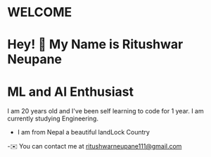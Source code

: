 # WELCOME
# Hey! 👋 My Name is Ritushwar Neupane
# ML and AI Enthusiast
<p>I am 20 years old and I've been self learning to code for 1 year. I am currently studying Engineering.</p>
<ul>
  <li>I am from Nepal a beautiful landLock Country</li>
</ul>

-✉️ You can contact me at <a href ="ritushwarneupane111@gmail.com">ritushwarneupane111@gmail.com</a>


<!--
**Ritushwar/Ritushwar** is a ✨ _special_ ✨ repository because its `README.md` (this file) appears on your GitHub profile.

Here are some ideas to get you started:

- 🔭 I’m currently working on ...
- 🌱 I’m currently learning ...
- 👯 I’m looking to collaborate on ...
- 🤔 I’m looking for help with ...
- 💬 Ask me about ...
- 📫 How to reach me: ...
- 😄 Pronouns: ...
- ⚡ Fun fact: ...
-->
